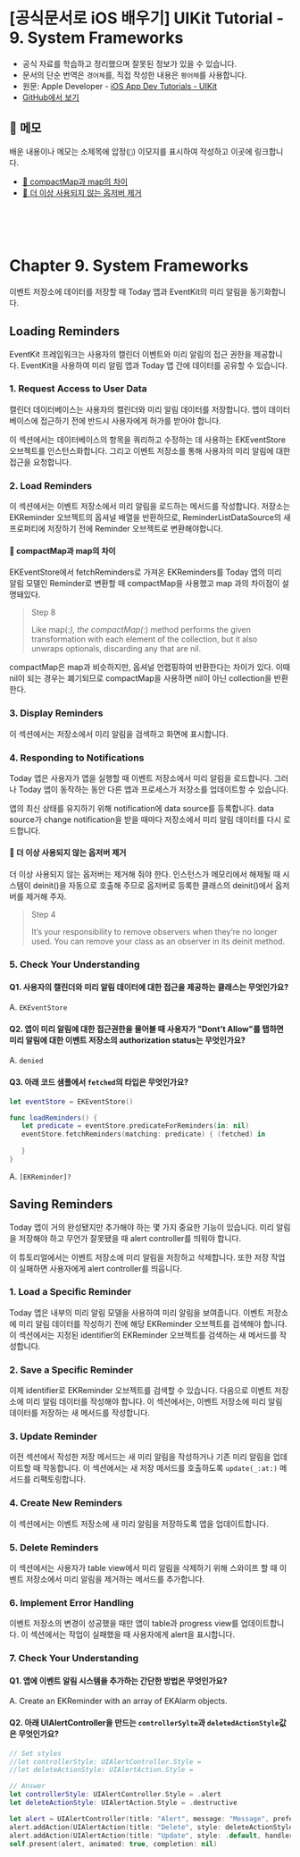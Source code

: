 # [공식문서로 iOS 배우기] UIKit Tutorial - 9. System Frameworks

- 공식 자료를 학습하고 정리했으며 잘못된 정보가 있을 수 있습니다.
- 문서의 단순 번역은 `경어체`를, 직접 작성한 내용은 `평어체`를 사용합니다.
- 원문: Apple Developer - [iOS App Dev Tutorials - UIKit](https://developer.apple.com/tutorials/app-dev-training)
- [GitHub에서 보기](https://github.com/KyungminLeeDev/learning-with-apple-official-resources)

## 📌 메모

배운 내용이나 메모는 소제목에 압정(`📌`) 이모지를 표시하여 작성하고 이곳에 링크합니다.

- [📌 compactMap과 map의 차이](#-compactmap과-map의-차이)
- [📌 더 이상 사용되지 않는 옵저버 제거](#-더-이상-사용되지-않는-옵저버-제거)


<br/><br/><br/>



# Chapter 9. System Frameworks

이벤트 저장소에 데이터를 저장할 때 Today 앱과 EventKit의 미리 알림을 동기화합니다.

## Loading Reminders

EventKit 프레임워크는 사용자의 캘린더 이벤트와 미리 알림의 접근 권한을 제공합니다. EventKit을 사용하여 미리 알림 앱과 Today 앱 간에 데이터를 공유할 수 있습니다.

### 1. Request Access to User Data

캘린더 데이터베이스는 사용자의 캘린더와 미리 알림 데이터를 저장합니다. 앱이 데이터베이스에 접근하기 전에 반드시 사용자에게 허가를 받아야 합니다.  
  
이 섹션에서는 데이터베이스의 항목을 쿼리하고 수정하는 데 사용하는 EKEventStore 오브젝트를 인스턴스화합니다. 그리고 이벤트 저장소를 통해 사용자의 미리 알림에 대한 접근을 요청합니다.

### 2. Load Reminders

이 섹션에서는 이벤트 저장소에서 미리 알림을 로드하는 메서드를 작성합니다. 저장소는 EKReminder 오브젝트의 옵셔널 배열을 반환하므로, ReminderListDataSource의 새 프로퍼티에 저장하기 전에 Reminder 오브젝트로 변환해야합니다.

#### 📌 compactMap과 map의 차이

EKEventStore에서 fetchReminders로 가져온 EKReminders를 Today 앱의 미리 알림 모델인 Reminder로 변환할 때 compactMap을 사용했고 map 과의 차이점이 설명돼있다.

> Step 8  
>  
> Like map(_:), the compactMap(_:) method performs the given transformation with each element of the collection, but it also unwraps optionals, discarding any that are nil.

compactMap은 map과 비슷하지만, 옵셔널 언랩핑하여 반환한다는 차이가 있다. 이때 nil이 되는 경우는 폐기되므로 compactMap을 사용하면 nil이 아닌 collection을 반환한다.

### 3. Display Reminders

이 섹션에서는 저장소에서 미리 알림을 검색하고 화면에 표시합니다.

### 4. Responding to Notifications

Today 앱은 사용자가 앱을 실행할 때 이벤트 저장소에서 미리 알림을 로드합니다. 그러나 Today 앱이 동작하는 동안 다른 앱과 프로세스가 저장소를 업데이트할 수 있습니다.  
  
앱의 최신 상태를 유지하기 위해 notification에 data source를 등록합니다. data source가 change notification을 받을 때마다 저장소에서 미리 알림 데이터를 다시 로드합니다.

#### 📌 더 이상 사용되지 않는 옵저버 제거

더 이상 사용되지 않는 옵저버는 제거해 줘야 한다. 인스턴스가 메모리에서 해제될 때 시스템이 deinit()을 자동으로 호출해 주므로 옵저버로 등록한 클래스의 deinit()에서 옵저버를 제거해 주자.

> Step 4  
>  
> It’s your responsibility to remove observers when they’re no longer used. You can remove your class as an observer in its deinit method.


### 5. Check Your Understanding

#### Q1. 사용자의 캘린더와 미리 알림 데이터에 대한 접근을 제공하는 클래스는 무엇인가요?

A. `EKEventStore`

#### Q2. 앱이 미리 알림에 대한 접근권한을 물어볼 때 사용자가 "Dont't Allow"를 탭하면 미리 알림에 대한 이벤트 저장소의 authorization status는 무엇인가요?

A. `denied`

#### Q3. 아래 코드 샘플에서 `fetched`의 타입은 무엇인가요?

~~~swift
let eventStore = EKEventStore()

func loadReminders() {
   let predicate = eventStore.predicateForReminders(in: nil)
   eventStore.fetchReminders(matching: predicate) { (fetched) in
      
   }
}
~~~

A. `[EKReminder]?`



## Saving Reminders

Today 앱이 거의 완성됐지만 추가해야 하는 몇 가지 중요한 기능이 있습니다. 미리 알림을 저장해야 하고 무언가 잘못됐을 때 alert controller를 띄워야 합니다.  
  
이 튜토리얼에서는 이벤트 저장소에 미리 알림을 저장하고 삭제합니다. 또한 저장 작업이 실패하면 사용자에게 alert controller를 띄웁니다.

### 1. Load a Specific Reminder

Today 앱은 내부의 미리 알림 모델을 사용하여 미리 알림을 보여줍니다. 이벤트 저장소에 미리 알림 데이터를 작성하기 전에 해당 EKReminder 오브젝트를 검색해야 합니다. 이 섹션에서는 지정된 identifier의 EKReminder 오브젝트를 검색하는 새 메서드를 작성합니다.

### 2. Save a Specific Reminder

이제 identifier로 EKReminder 오브젝트를 검색할 수 있습니다. 다음으로 이벤트 저장소에 미리 알림 데이터를 작성해야 합니다. 이 섹션에서는, 이벤트 저장소에 미리 알림 데이터를 저장하는 새 메서드를 작성합니다.

### 3. Update Reminder

이전 섹션에서 작성한 저장 메서드는 새 미리 알림을 작성하거나 기존 미리 알림을 업데이트할 때 작동합니다. 이 섹션에서는 새 저장 메서드를 호출하도록 `update(_:at:)` 메서드를 리팩토링합니다.

### 4. Create New Reminders

이 섹션에서는 이벤트 저장소에 새 미리 알림을 저장하도록 앱을 업데이트합니다.

### 5. Delete Reminders

이 섹션에서는 사용자가 table view에서 미리 알림을 삭제하기 위해 스와이프 할 때 이벤트 저장소에서 미리 알림을 제거하는 메서드를 추가합니다.

### 6. Implement Error Handling

이벤트 저장소의 변경이 성공했을 때만 앱이 table과 progress view를 업데이트합니다. 이 섹션에서는 작업이 실패했을 때 사용자에게 alert을 표시합니다.

### 7. Check Your Understanding

#### Q1. 앱에 이벤트 알림 시스템을 추가하는 간단한 방법은 무엇인가요?

A. Create an EKReminder with an array of EKAlarm objects.

#### Q2. 아래 UIAlertController을 만드는 `controllerSylte`과 `deletedActionStyle`값은 무엇인가요?

~~~swift
// Set styles
//let controllerStyle: UIAlertController.Style =
//let deleteActionStyle: UIAlertAction.Style =

// Answer
let controllerStyle: UIAlertController.Style = .alert
let deleteActionStyle: UIAlertAction.Style = .destructive

let alert = UIAlertController(title: "Alert", message: "Message", preferredStyle: controllerStyle)
alert.addAction(UIAlertAction(title: "Delete", style: deleteActionStyle, handler: { _ in } ))
alert.addAction(UIAlertAction(title: "Update", style: .default, handler: { _ in } ))
self.present(alert, animated: true, completion: nil)
~~~


